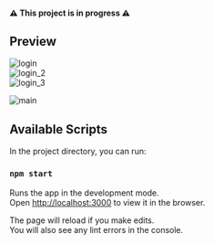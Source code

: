 #### ⚠️ This project is in progress ⚠️

## Preview
![login](https://user-images.githubusercontent.com/55871427/96376922-6e61e300-118a-11eb-81c5-a711e6ce0ba3.JPG) </br>
![login_2](https://user-images.githubusercontent.com/55871427/96376916-65711180-118a-11eb-85c7-e54d27e17956.JPG) </br>
![login_3](https://user-images.githubusercontent.com/55871427/96376915-643fe480-118a-11eb-8ef4-6648840a9721.JPG) </br>

![main](https://user-images.githubusercontent.com/55871427/96376914-62762100-118a-11eb-86a3-1639dad27da7.JPG) </br>




## Available Scripts

In the project directory, you can run:

### `npm start`

Runs the app in the development mode.<br />
Open [http://localhost:3000](http://localhost:3000) to view it in the browser.

The page will reload if you make edits.<br />
You will also see any lint errors in the console.

